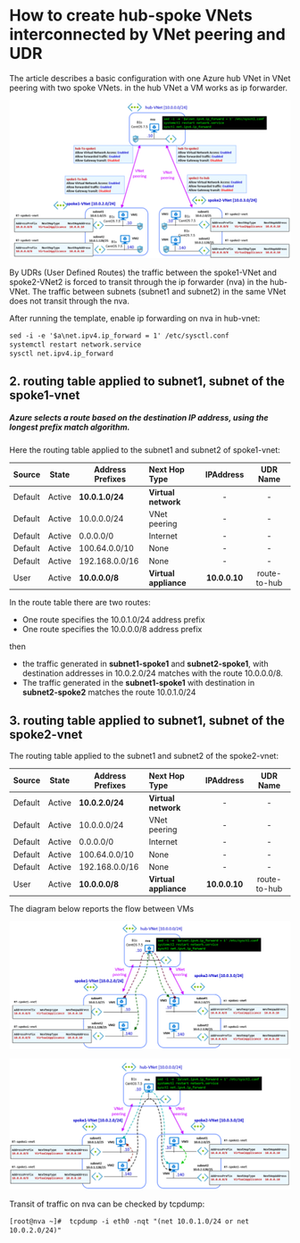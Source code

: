 <properties
pageTitle= 'Simple hub-spoke VNets configuration with VNet peering and UDR'
description= "ARM template to create Azure hub-spoke VNets with VNet peering"
documentationcenter: na
services=""
documentationCenter="na"
authors="fabferri"
manager=""
editor=""/>

<tags
   ms.service="howto-example-Azure"
   ms.devlang="na"
   ms.topic="article"
   ms.tgt_pltfrm="na"
   ms.workload="na"
   ms.date="05/03/2019"
   ms.author="fabferri" />

# How to create hub-spoke VNets interconnected by VNet peering and UDR


The article describes a basic configuration with one Azure hub VNet in VNet peering with two spoke VNets.
in the hub VNet a VM works as ip forwarder.

[![1]][1]

By UDRs (User Defined Routes) the traffic between the spoke1-VNet and spoke2-VNet2 is forced to transit through the ip forwarder (nva) in the hub-VNet. The traffic between subnets (subnet1 and subnet2) in the same VNet does not transit through the nva.


After running the template, enable ip forwarding on nva in hub-vnet:


```
sed -i -e '$a\net.ipv4.ip_forward = 1' /etc/sysctl.conf
systemctl restart network.service
sysctl net.ipv4.ip_forward
```

## <a name="routing-spoke1"></a>2. routing table applied to subnet1, subnet of the spoke1-vnet
##### Azure selects a route based on the destination IP address, using the longest prefix match algorithm.

Here the routing table applied to the subnet1 and subnet2 of spoke1-vnet:

|Source |State |Address Prefixes|Next Hop Type        | IPAddress    |UDR Name    |
|-------|------|----------------|:------------------- |:------------:|:----------:|
|Default|Active|**10.0.1.0/24** |**Virtual network**  |    -         |    -       |
|Default|Active|10.0.0.0/24     |VNet peering	      |    -         |    -       |
|Default|Active| 0.0.0.0/0      |Internet             |    -         |    -       |
|Default|Active|100.64.0.0/10   |None                 |    -         |    -       |
|Default|Active|192.168.0.0/16  |None                 |    -         |    -       |
|User   |Active|**10.0.0.0/8**  |**Virtual appliance**|**10.0.0.10** |route-to-hub|


In the route table there are two routes:

* One route specifies the 10.0.1.0/24 address prefix
* One route specifies the 10.0.0.0/8 address prefix

then

* the traffic generated in **subnet1-spoke1** and **subnet2-spoke1**, with destination addresses in 10.0.2.0/24 matches with the route 10.0.0.0/8.
* The traffic generated in the **subnet1-spoke1** with destination in **subnet2-spoke2**  matches the route 10.0.1.0/24

## <a name="routing-spoke2"></a>3. routing table applied to subnet1, subnet of the spoke2-vnet
The routing table applied to the subnet1 and subnet2 of the spoke2-vnet:

|Source |State |Address Prefixes|Next Hop Type        | IPAddress    |UDR Name    |
|-------|------|----------------|:------------------- |:------------:|:----------:|
|Default|Active|**10.0.2.0/24** |**Virtual network**  |    -         |    -       |
|Default|Active|10.0.0.0/24     |VNet peering	      |    -         |    -       |
|Default|Active| 0.0.0.0/0      |Internet             |    -         |    -       |
|Default|Active|100.64.0.0/10   |None                 |    -         |    -       |
|Default|Active|192.168.0.0/16  |None                 |    -         |    -       |
|User   |Active|**10.0.0.0/8**  |**Virtual appliance**|**10.0.0.10** |route-to-hub|

The diagram below reports the flow between VMs

[![2]][2]


[![3]][3]

Transit of traffic on nva can be checked by tcpdump:

```console
[root@nva ~]#  tcpdump -i eth0 -nqt "(net 10.0.1.0/24 or net 10.0.2.0/24)"
```


<!--Image References-->

[1]: ./media/network-diagram.png "network diagram"
[2]: ./media/flow1.png "tcp flow transit between VMs"
[3]: ./media/flow2.png "tcp flow transit between VMs"

<!--Link References-->

